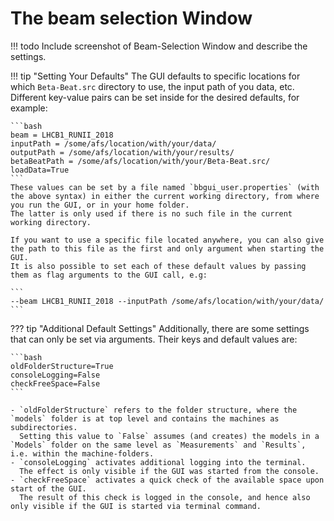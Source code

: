 # The beam selection Window

!!! todo
    Include screenshot of Beam-Selection Window and describe the settings.


!!! tip "Setting Your Defaults"
    The GUI defaults to specific locations for which `Beta-Beat.src` directory to use, the input path of you data, etc.
    Different key-value pairs can be set inside for the desired defaults, for example:
    
    ```bash
    beam = LHCB1_RUNII_2018
    inputPath = /some/afs/location/with/your/data/
    outputPath = /some/afs/location/with/your/results/
    betaBeatPath = /some/afs/location/with/your/Beta-Beat.src/
    loadData=True
    ```
    These values can be set by a file named `bbgui_user.properties` (with the above syntax) in either the current working directory, from where you run the GUI, or in your home folder. 
    The latter is only used if there is no such file in the current working directory.

    If you want to use a specific file located anywhere, you can also give the path to this file as the first and only argument when starting the GUI.
    It is also possible to set each of these default values by passing them as flag arguments to the GUI call, e.g: 
    
    ```
    --beam LHCB1_RUNII_2018 --inputPath /some/afs/location/with/your/data/
    ```

??? tip "Additional Default Settings"
    Additionally, there are some settings that can only be set via arguments.
    Their keys and default values are:
    
    ```bash
    oldFolderStructure=True
    consoleLogging=False
    checkFreeSpace=False
    ```

    - `oldFolderStructure` refers to the folder structure, where the `models` folder is at top level and contains the machines as subdirectories.
      Setting this value to `False` assumes (and creates) the models in a `Models` folder on the same level as `Measurements` and `Results`, i.e. within the machine-folders.
    - `consoleLogging` activates additional logging into the terminal.
      The effect is only visible if the GUI was started from the console.
    - `checkFreeSpace` activates a quick check of the available space upon start of the GUI.
      The result of this check is logged in the console, and hence also only visible if the GUI is started via terminal command.